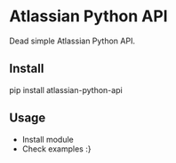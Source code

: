Atlassian Python API
====================

Dead simple Atlassian Python API.


Install
-------

pip install atlassian-python-api


Usage
-----

* Install module
* Check examples :}

